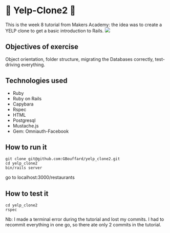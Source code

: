 :fork_and_knife: Yelp-Clone2 :fork_and_knife:
===
This is the week 8 tutorial from Makers Academy: the idea was to create a YELP clone to get a basic introduction to Rails.
![](pic_to_come)

Objectives of exercise
----
Object orientation, folder structure, migrating the Databases correctly, test-driving everything.

Technologies used
----
- Ruby
- Ruby on Rails
- Capybara
- Rspec
- HTML
- Postgresql
- Mustache.js
- Gem: Omniauth-Facebook

How to run it
----
```
git clone git@github.com:GBouffard/yelp_clone2.git
cd yelp_clone2
bin/rails server
```
go to localhost:3000/restaurants

How to test it
----
```
cd yelp_clone2
rspec
```

Nb: I made a terminal error during the tutorial and lost my commits. I had to recommit everything in one go, so there ate only 2 commits in the tutorial.